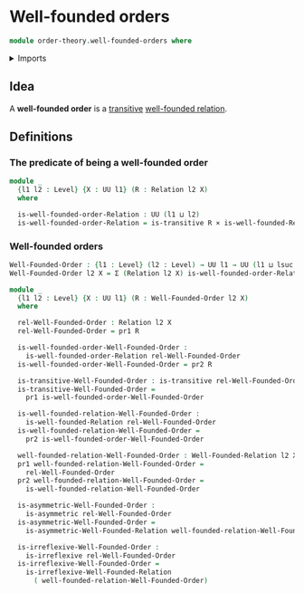 # Well-founded orders

```agda
module order-theory.well-founded-orders where
```

<details><summary>Imports</summary>

```agda
open import foundation.binary-relations
open import foundation.cartesian-product-types
open import foundation.dependent-pair-types
open import foundation.universe-levels

open import order-theory.well-founded-relations
```

</details>

## Idea

A **well-founded order** is a [transitive](foundation.binary-relations.md)
[well-founded relation](order-theory.well-founded-relations.md).

## Definitions

### The predicate of being a well-founded order

```agda
module _
  {l1 l2 : Level} {X : UU l1} (R : Relation l2 X)
  where

  is-well-founded-order-Relation : UU (l1 ⊔ l2)
  is-well-founded-order-Relation = is-transitive R × is-well-founded-Relation R
```

### Well-founded orders

```agda
Well-Founded-Order : {l1 : Level} (l2 : Level) → UU l1 → UU (l1 ⊔ lsuc l2)
Well-Founded-Order l2 X = Σ (Relation l2 X) is-well-founded-order-Relation

module _
  {l1 l2 : Level} {X : UU l1} (R : Well-Founded-Order l2 X)
  where

  rel-Well-Founded-Order : Relation l2 X
  rel-Well-Founded-Order = pr1 R

  is-well-founded-order-Well-Founded-Order :
    is-well-founded-order-Relation rel-Well-Founded-Order
  is-well-founded-order-Well-Founded-Order = pr2 R

  is-transitive-Well-Founded-Order : is-transitive rel-Well-Founded-Order
  is-transitive-Well-Founded-Order =
    pr1 is-well-founded-order-Well-Founded-Order

  is-well-founded-relation-Well-Founded-Order :
    is-well-founded-Relation rel-Well-Founded-Order
  is-well-founded-relation-Well-Founded-Order =
    pr2 is-well-founded-order-Well-Founded-Order

  well-founded-relation-Well-Founded-Order : Well-Founded-Relation l2 X
  pr1 well-founded-relation-Well-Founded-Order =
    rel-Well-Founded-Order
  pr2 well-founded-relation-Well-Founded-Order =
    is-well-founded-relation-Well-Founded-Order

  is-asymmetric-Well-Founded-Order :
    is-asymmetric rel-Well-Founded-Order
  is-asymmetric-Well-Founded-Order =
    is-asymmetric-Well-Founded-Relation well-founded-relation-Well-Founded-Order

  is-irreflexive-Well-Founded-Order :
    is-irreflexive rel-Well-Founded-Order
  is-irreflexive-Well-Founded-Order =
    is-irreflexive-Well-Founded-Relation
      ( well-founded-relation-Well-Founded-Order)
```

